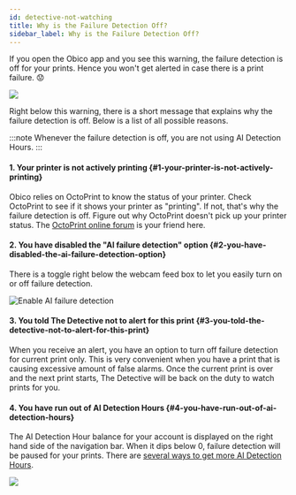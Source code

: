 ```yaml
---
id: detective-not-watching
title: Why is the Failure Detection Off?
sidebar_label: Why is the Failure Detection Off?
---
```


If you open the Obico app and you see this warning, the failure detection is off for your prints. Hence you won't get alerted in case there is a print failure. 😟

![](/img/user-guides/helpdocs/not-watching.png)

Right below this warning, there is a short message that explains why the failure detection is off. Below is a list of all possible reasons.

:::note
Whenever the failure detection is off, you are not using AI Detection Hours.
:::


#### 1. Your printer is not actively printing {#1-your-printer-is-not-actively-printing}

Obico relies on OctoPrint to know the status of your printer. Check OctoPrint to see if it shows your printer as "printing". If not, that's why the failure detection is off. Figure out why OctoPrint doesn't pick up your printer status. The [OctoPrint online forum](https://community.octoprint.org/) is your friend here.

#### 2. You have disabled the "AI failure detection" option {#2-you-have-disabled-the-ai-failure-detection-option}

There is a toggle right below the webcam feed box to let you easily turn on or off failure detection.

![Enable AI failure detection ](/img/user-guides/helpdocs/disable_watching.png)

#### 3. You told The Detective not to alert for this print {#3-you-told-the-detective-not-to-alert-for-this-print}

When you receive an alert, you have an option to turn off failure detection for current print only. This is very convenient when you have a print that is causing excessive amount of false alarms. Once the current print is over and the next print starts, The Detective will be back on the duty to watch prints for you.

#### 4. You have run out of AI Detection Hours {#4-you-have-run-out-of-ai-detection-hours}

The AI Detection Hour balance for your account is displayed on the right hand side of the navigation bar. When it dips below 0, failure detection will be paused for your prints. There are [several ways to get more AI Detection Hours](/docs/user-guides/how-does-detective-hour-work#how-do-i-get-detective-hours).

![](/img/user-guides/helpdocs/negative-dh-balance.png)

[](#2-you-have-disabled-the-"ai-failure-detection"-option)
